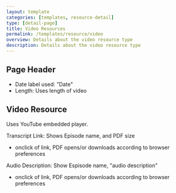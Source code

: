 ```yaml
---
layout: template
categories: [templates, resource-detail]
type: [detail-page]
title: Video Resources
permalink: /templates/resource/video
overview: Details about the video resource type
description: Details about the video resource type
---
```


## Page Header
- Date label used: "Date"
- Length: Uses length of video

## Video Resource
Uses YouTube embedded player.

Transcript Link: Shows Episode name, and PDF size
- onclick of link, PDF opens/or downloads according to browser preferences

Audio Description: Show Espisode name, "audio description"
- onclick of link, PDF opens/or downloads according to browser preferences

